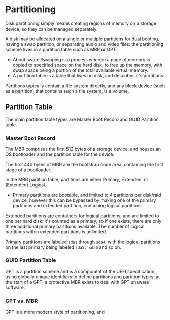 # Partitioning

Disk partitioning simply means creating regions of memory on a storage device, so they can be managed separately.

A disk may be allocated on a single or multiple partitions for dual booting, having a swap partition, or separating audio and video files: the partitioning scheme lives in a partition table such as MBR or GPT.

- About swap: Swapping is a process wherein a page of memory is copied to specified space on the hard disk, to free up the memory, with swap space being a portion of the total available virtual memory.
- A partition table is a table that lives on disk, and describes it's partitions.

Partitions typically contain a file system directly, and any block device (such as a partition) that contains such a file system, is a volume.

## Partition Table

The main partition table types are Master Boot Record and GUID Partition table.

### Master Boot Record

The MBR comprises the first 512 bytes of a storage device, and houses an OS bootloader and the partition table for the device.

The first 440 bytes of MBR are the bootstrap code area, containing the first stage of a bootloader.

In the MBR partition table, partitions are either Primary, Extended, or (Extended) Logical.

- Primary partitions are bootable, and limited to 4 partitions per disk/raid device, however this can be bypassed by making one of the primary partitions and extended partition, containing logical partitions.

Extended partitions are containers for logical partitions, and are limited to one per hard disk: it's counted as a primary, so if one exists, there are only three additional primary partitions available. The number of logical partitions within extended partitions is unlimited.

Primary partitions are labeled `sda1` through `sda4`, with the logical partitions on the last primary being labeled `sda5, sda6` and so on.

### GUID Partition Table

GPT is a partition scheme and is a component of the UEFI specification, using globally unique identifiers to define partitions and partition types: at the start of a GPT, a protective MBR exists to deal with GPT unaware software.

### GPT vs. MBR

GPT is a more modern style of partitioning, and
